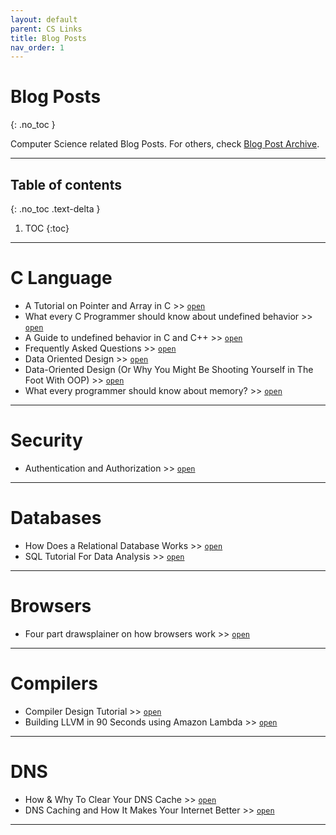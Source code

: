 ```yaml
---
layout: default
parent: CS Links
title: Blog Posts
nav_order: 1
---
```


# Blog Posts
{: .no_toc }

Computer Science related Blog Posts. For others, check [Blog Post Archive](../../../docs/links/blog).

---

## Table of contents
{: .no_toc .text-delta }

1. TOC
{:toc}

---

# C Language

- A Tutorial on Pointer and Array in C >> [`open`](https://pdos.csail.mit.edu/6.828/2012/readings/pointers.pdf)
- What every C Programmer should know about undefined behavior >> [`open`](http://blog.llvm.org/2011/05/what-every-c-programmer-should-know.html)
- A Guide to undefined behavior in C and C++ >> [`open`](https://blog.regehr.org/archives/213)
- Frequently Asked Questions >> [`open`](http://c-faq.com/index.html)
- Data Oriented Design >> [`open`](https://en.m.wikipedia.org/wiki/Data-oriented_design)
- Data-Oriented Design (Or Why You Might Be Shooting Yourself in The Foot With OOP) >> [`open`](https://gamesfromwithin.com/data-oriented-design)
- What every programmer should know about memory? >> [`open`](https://lwn.net/Articles/250967/)

---

# Security

- Authentication and Authorization >> [`open`](https://dev.to/charlottebrf_99/authentication-and-authorisation-101-143e)

---

# Databases

- How Does a Relational Database Works >> [`open`](http://coding-geek.com/how-databases-work/)
- SQL Tutorial For Data Analysis >> [`open`](https://mode.com/sql-tutorial/introduction-to-sql/)

---

# Browsers

- Four part drawsplainer on how browsers work >> [`open`](https://developers.google.com/web/updates/2018/09/inside-browser-part1)

---

# Compilers

- Compiler Design Tutorial >> [`open`](http://dev.tutorialspoint.com/compiler_design/index.htm)
- Building LLVM in 90 Seconds using Amazon Lambda >> [`open`](https://blog.nelhage.com/post/building-llvm-in-90s/)

---

# DNS

- How & Why To Clear Your DNS Cache >> [`open`](https://www.ionos.com/digitalguide/server/configuration/flush-dns/)
- DNS Caching and How It Makes Your Internet Better >> [`open`](https://www.lifewire.com/what-is-a-dns-cache-817514)

---
